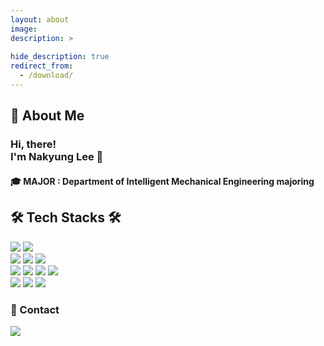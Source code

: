 ```yaml
---
layout: about
image: 
description: >
  
hide_description: true
redirect_from:
  - /download/
---
```


## 🧷 About Me
      
### Hi, there! <br/> I'm Nakyung Lee 👋

#### 🎓 MAJOR : Department of Intelligent Mechanical Engineering majoring

## 🛠 Tech Stacks 🛠 

  <img src="https://img.shields.io/badge/Python-3766AB?style=flat-square&logo=Python&logoColor=white"/> 
  <img src="https://img.shields.io/badge/C-A8B9CC?style=flat-square&logo=C&logoColor=white"/>
  <br/>
  <img src="https://img.shields.io/badge/Android Studio-3DDC84?style=flat-square&logo=Android Studio&logoColor=white"/>
  <img src="https://img.shields.io/badge/CSS3-1572B6?style=flat-square&logo=css3&logoColor=white"/>
  <img src="https://img.shields.io/badge/HTML5-E34F26?style=flat-square&logo=HTML5&logoColor=white"/>
  <br/>
  <img src="https://img.shields.io/badge/NumPy-013243?style=flat-square&logo=NumPy&logoColor=white"/> 
  <img src="https://img.shields.io/badge/Pandas-150458?style=flat-square&logo=Pandas&logoColor=white"/>
  <img src="https://img.shields.io/badge/PyTorch-EE4C2C?style=flat-square&logo=pytorch&logoColor=white"/> 
  <img src="https://img.shields.io/badge/Mysql-E6B91E?style=flat-square&logo=MySql&logoColor=white"/>
<br/>
 <img src="https://img.shields.io/badge/scikit--learn-F7931E?style=flat-square&logo=scikitlearn&logoColor=white"/>
  <img src="https://img.shields.io/badge/matplotlib-11557c?style=flat-square"/>
<!--   <img src="https://img.shields.io/badge/PyTorch Lightning-792EE5?style=flat-square&logo=pytorchlightning&logoColor=white"/>  -->
  <img src="https://img.shields.io/badge/TensorFlow-FF6F00?style=flat-square&logo=tensorflow&logoColor=white"/>
<!--   <br> -->

<br/>

### 💬 Contact
<a href="https://nakyung-lee.github.io/nakung.github.io/"><img src="https://img.shields.io/badge/Blog-AFB4FF?style=flat&logo=githubpages&logoColor=FFFFFF"/></a>
<!--author-->

